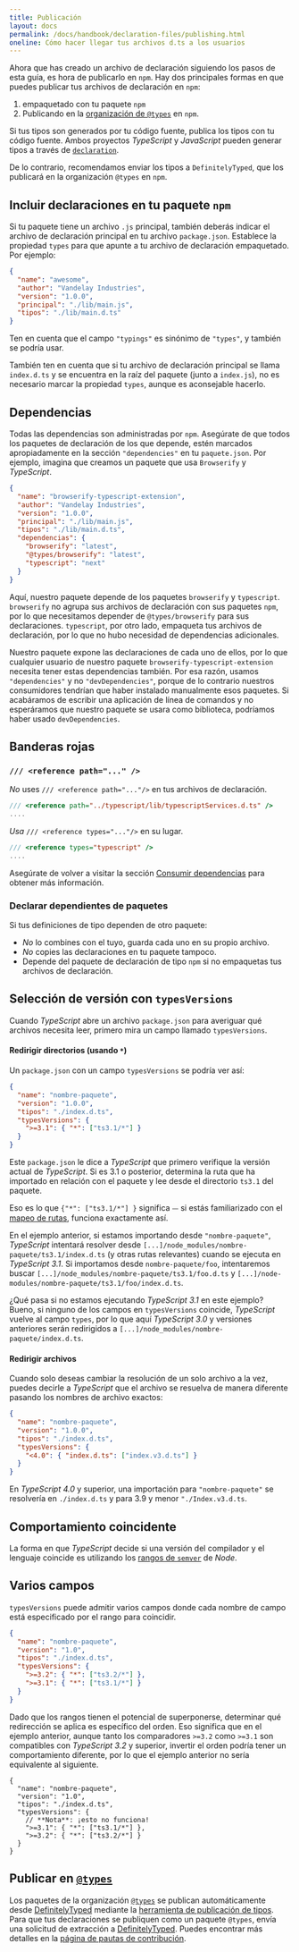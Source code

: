 ```yaml
---
title: Publicación
layout: docs
permalink: /docs/handbook/declaration-files/publishing.html
oneline: Cómo hacer llegar tus archivos d.ts a los usuarios
---
```


Ahora que has creado un archivo de declaración siguiendo los pasos de esta guía, es hora de publicarlo en `npm`.
Hay dos principales formas en que puedes publicar tus archivos de declaración en `npm`:

1. empaquetado con tu paquete `npm`
2. Publicando en la [organización de `@types`](https://www.npmjs.com/~types) en `npm`.

Si tus tipos son generados por tu código fuente, publica los tipos con tu código fuente. Ambos proyectos *TypeScript* y *JavaScript* pueden generar tipos a través de [`declaration`](/tsconfig#declaration).

De lo contrario, recomendamos enviar los tipos a `DefinitelyTyped`, que los publicará en la organización `@types` en `npm`.

## Incluir declaraciones en tu paquete `npm`

Si tu paquete tiene un archivo `.js` principal, también deberás indicar el archivo de declaración principal en tu archivo `package.json`.
Establece la propiedad `types` para que apunte a tu archivo de declaración empaquetado.
Por ejemplo:

```json
{
  "name": "awesome",
  "author": "Vandelay Industries",
  "version": "1.0.0",
  "principal": "./lib/main.js",
  "tipos": "./lib/main.d.ts"
}
```

Ten en cuenta que el campo `"typings"` es sinónimo de `"types"`, y también se podría usar.

También ten en cuenta que si tu archivo de declaración principal se llama `index.d.ts` y se encuentra en la raíz del paquete (junto a `index.js`), no es necesario marcar la propiedad `types`, aunque es aconsejable hacerlo.

## Dependencias

Todas las dependencias son administradas por `npm`.
Asegúrate de que todos los paquetes de declaración de los que depende, estén marcados apropiadamente en la sección `"dependencies"` en tu `paquete.json`.
Por ejemplo, imagina que creamos un paquete que usa `Browserify` y *TypeScript*.

```json
{
  "name": "browserify-typescript-extension",
  "author": "Vandelay Industries",
  "version": "1.0.0",
  "principal": "./lib/main.js",
  "tipos": "./lib/main.d.ts",
  "dependencias": {
    "browserify": "latest",
    "@types/browserify": "latest",
    "typescript": "next"
  }
}
```

Aquí, nuestro paquete depende de los paquetes `browserify` y `typescript`.
`browserify` no agrupa sus archivos de declaración con sus paquetes `npm`, por lo que necesitamos depender de `@types/browserify` para sus declaraciones.
`typescript`, por otro lado, empaqueta tus archivos de declaración, por lo que no hubo necesidad de dependencias adicionales.

Nuestro paquete expone las declaraciones de cada uno de ellos, por lo que cualquier usuario de nuestro paquete `browserify-typescript-extension` necesita tener estas dependencias también.
Por esa razón, usamos `"dependencies"` y no `"devDependencies"`, porque de lo contrario nuestros consumidores tendrían que haber instalado manualmente esos paquetes.
Si acabáramos de escribir una aplicación de línea de comandos y no esperáramos que nuestro paquete se usara como biblioteca, podríamos haber usado `devDependencies`.

## Banderas rojas

### `/// <reference path="..." />`

*No* uses `/// <reference path="..."/>` en tus archivos de declaración.

```ts
/// <reference path="../typescript/lib/typescriptServices.d.ts" />
....
```

*Usa* `/// <reference types="..."/>` en su lugar.

```ts
/// <reference types="typescript" />
....
```

Asegúrate de volver a visitar la sección [Consumir dependencias](/docs/handbook/statement-files/library-structure.html#consumir-dependencias) para obtener más información.

### Declarar dependientes de paquetes

Si tus definiciones de tipo dependen de otro paquete:

- *No* lo combines con el tuyo, guarda cada uno en su propio archivo.
- *No* copies las declaraciones en tu paquete tampoco.
- Depende del paquete de declaración de tipo `npm` si no empaquetas tus archivos de declaración.

## Selección de versión con `typesVersions`

Cuando *TypeScript* abre un archivo `package.json` para averiguar qué archivos necesita leer, primero mira un campo llamado `typesVersions`.

#### Redirigir directorios (usando `*`)

Un `package.json` con un campo `typesVersions` se podría ver así:

```json
{
  "name": "nombre-paquete",
  "version": "1.0.0",
  "tipos": "./index.d.ts",
  "typesVersions": {
    ">=3.1": { "*": ["ts3.1/*"] }
  }
}
```

Este `package.json` le dice a *TypeScript* que primero verifique la versión actual de *TypeScript*.
Si es 3.1 o posterior, determina la ruta que ha importado en relación con el paquete y lee desde el directorio `ts3.1` del paquete.

Eso es lo que `{"*": ["ts3.1/*"] }` significa ⏤ si estás familiarizado con el [mapeo de rutas](/tsconfig#rutas), funciona exactamente así.

En el ejemplo anterior, si estamos importando desde `"nombre-paquete"`, *TypeScript* intentará resolver desde `[...]/node_modules/nombre-paquete/ts3.1/index.d.ts` (y otras rutas relevantes) cuando se ejecuta en *TypeScript 3.1*.
Si importamos desde `nombre-paquete/foo`, intentaremos buscar `[...]/node_modules/nombre-paquete/ts3.1/foo.d.ts` y `[...]/node-modules/nombre-paquete/ts3.1/foo/index.d.ts`.

¿Qué pasa si no estamos ejecutando *TypeScript 3.1* en este ejemplo?
Bueno, si ninguno de los campos en `typesVersions` coincide, *TypeScript* vuelve al campo `types`, por lo que aquí *TypeScript 3.0* y versiones anteriores serán redirigidos a `[...]/node_modules/nombre-paquete/index.d.ts`.

#### Redirigir archivos

Cuando solo deseas cambiar la resolución de un solo archivo a la vez, puedes decirle a *TypeScript* que el archivo se resuelva de manera diferente pasando los nombres de archivo exactos:

```json
{
  "name": "nombre-paquete",
  "version": "1.0.0",
  "tipos": "./index.d.ts",
  "typesVersions": {
    "<4.0": { "index.d.ts": ["index.v3.d.ts"] }
  }
}
```

En *TypeScript 4.0* y superior, una importación para `"nombre-paquete"` se resolvería en `./index.d.ts` y para 3.9 y menor `"./Index.v3.d.ts`.

## Comportamiento coincidente

La forma en que *TypeScript* decide si una versión del compilador y el lenguaje coincide es utilizando los [rangos de `semver`](https://github.com/npm/node-semver#ranges) de *Node*.

## Varios campos

`typesVersions` puede admitir varios campos donde cada nombre de campo está especificado por el rango para coincidir.

```json tsconfig
{
  "name": "nombre-paquete",
  "version": "1.0",
  "tipos": "./index.d.ts",
  "typesVersions": {
    ">=3.2": { "*": ["ts3.2/*"] },
    ">=3.1": { "*": ["ts3.1/*"] }
  }
}
```

Dado que los rangos tienen el potencial de superponerse, determinar qué redirección se aplica es específico del orden.
Eso significa que en el ejemplo anterior, aunque tanto los comparadores `>=3.2` como `>=3.1` son compatibles con *TypeScript 3.2* y superior, invertir el orden podría tener un comportamiento diferente, por lo que el ejemplo anterior no sería equivalente al siguiente.

```jsonc tsconfig
{
  "name": "nombre-paquete",
  "version": "1.0",
  "tipos": "./index.d.ts",
  "typesVersions": {
    // **Nota**: ¡esto no funciona!
    ">=3.1": { "*": ["ts3.1/*"] },
    ">=3.2": { "*": ["ts3.2/*"] }
  }
}
```

## Publicar en [`@types`](https://www.npmjs.com/~types)

Los paquetes de la organización [`@types`](https://www.npmjs.com/~types) se publican automáticamente desde [DefinitelyTyped](https://github.com/DefinitelyTyped/DefinitelyTyped) mediante la [herramienta de publicación de tipos](https://github.com/microsoft/DefinitelyTyped-tools/tree/master/packages/publisher).
Para que tus declaraciones se publiquen como un paquete `@types`, envía una solicitud de extracción a [DefinitelyTyped](https://github.com/DefinitelyTyped/DefinitelyTyped).
Puedes encontrar más detalles en la [página de pautas de contribución](http://definitelytyped.org/guides/contributing.html).
